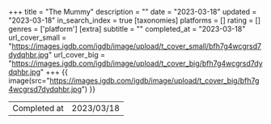+++
title = "The Mummy"
description = ""
date = "2023-03-18"
updated = "2023-03-18"
in_search_index = true
[taxonomies]
platforms = []
rating = []
genres = ['platform']
[extra]
subtitle = ""
completed_at = "2023-03-18"
url_cover_small = "https://images.igdb.com/igdb/image/upload/t_cover_small/bfh7g4wcgrsd7dydqhbr.jpg"
url_cover_big = "https://images.igdb.com/igdb/image/upload/t_cover_big/bfh7g4wcgrsd7dydqhbr.jpg"
+++
{{ image(src="https://images.igdb.com/igdb/image/upload/t_cover_big/bfh7g4wcgrsd7dydqhbr.jpg") }}

|              |            |
| ------------ | ---------- |
| Completed at | 2023/03/18 |

